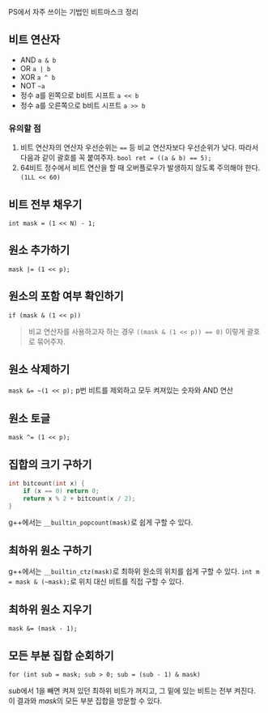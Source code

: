 PS에서 자주 쓰이는 기법인 비트마스크 정리

## 비트 연산자
- AND `a & b`
- OR `a | b`
- XOR `a ^ b`
- NOT `~a`
- 정수 a를 왼쪽으로 b비트 시프트 `a << b`
- 정수 a를 오른쪽으로 b비트 시프트 `a >> b`

### 유의할 점
1. 비트 연산자의 연산자 우선순위는 `==` 등 비교 연산자보다 우선순위가 낮다. 따라서 다음과 같이 괄호를 꼭 붙여주자. `bool ret = ((a & b) == 5);`
2. 64비트 정수에서 비트 연산을 할 때 오버플로우가 발생하지 않도록 주의해야 한다. `(1LL << 60)`

## 비트 전부 채우기

`int mask = (1 << N) - 1;`

## 원소 추가하기

`mask |= (1 << p);`

## 원소의 포함 여부 확인하기

`if (mask & (1 << p))`
>  비교 연산자를 사용하고자 하는 경우 `((mask & (1 << p)) == 0)` 이렇게 괄호로 묶어주자.

## 원소 삭제하기

`mask &= ~(1 << p);`
p번 비트를 제외하고 모두 켜져있는 숫자와 AND 연산

## 원소 토글

`mask ^= (1 << p);`

## 집합의 크기 구하기

```cpp
int bitcount(int x) {
	if (x == 0) return 0;
	return x % 2 + bitcount(x / 2);
}
```

g++에서는 `__builtin_popcount(mask)`로 쉽게 구할 수 있다.

## 최하위 원소 구하기

g++에서는 `__builtin_ctz(mask)`로 최하위 원소의 위치를 쉽게 구할 수 있다.
`int m = mask & (~mask);`로 위치 대신 비트를 직접 구할 수 있다.

## 최하위 원소 지우기

`mask &= (mask - 1);`

## 모든 부분 집합 순회하기

`for (int sub = mask; sub > 0; sub = (sub - 1) & mask)`

$sub$에서 1을 빼면 켜져 있던 최하위 비트가 꺼지고, 그 밑에 있는 비트는 전부 켜진다. 이 결과와 $mask$의 모든 부분 집합을 방문할 수 있다.

